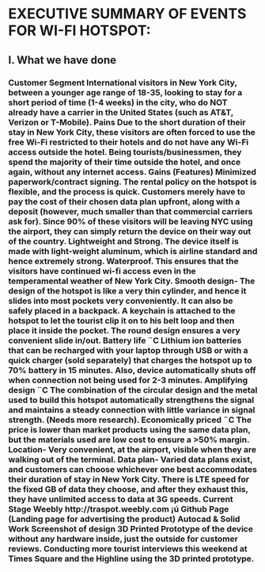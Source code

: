 # EXECUTIVE SUMMARY OF EVENTS FOR WI-FI HOTSPOT: 
<h2> I. What we have done 
  <h3>Customer Segment
International visitors in New York City, between a younger age range of 18-35, looking to stay for a short period of time (1-4 weeks) in the city, who do NOT already have a carrier in the United States (such as AT&T, Verizon or T-Mobile).
Pains
Due to the short duration of their stay in New York City, these visitors are often forced to use the free Wi-Fi restricted to their hotels and do not have any Wi-Fi access outside the hotel. Being tourists/businessmen, they spend the majority of their time outside the hotel, and once again, without any internet access.
Gains (Features) 
Minimized paperwork/contract signing. The rental policy on the hotspot is flexible, and the process is quick. Customers merely have to pay the cost of their chosen data plan upfront, along with a deposit (however, much smaller than that commercial carriers ask for). Since 90% of these visitors will be leaving NYC using the airport, they can simply return the device on their way out of the country.
Lightweight and Strong. The device itself is made with light-weight aluminum, which is airline standard and hence extremely strong.
Waterproof. This ensures that the visitors have continued wi-fi access even in the temperamental weather of New York City.
 Smooth design- The design of the hotspot is like a very thin cylinder, and hence it slides into most pockets very conveniently. It can also be safely placed in a backpack. A keychain is attached to the hotspot to let the tourist clip it on to his belt loop and then place it inside the pocket. The round design ensures a very convenient slide in/out.
Battery life ¨C Lithium ion batteries that can be recharged with your laptop through USB or with a quick charger (sold separately) that charges the hotspot up to 70% battery in 15 minutes. Also, device automatically shuts off when connection not being used for 2-3 minutes.
Amplifying design ¨C The combination of the circular design and the metal used to build this hotspot automatically strengthens the signal and maintains a steady connection with little variance in signal strength. (Needs more research).
Economically priced ¨C The price is lower than market products using the same data plan, but the materials used are low cost to ensure a >50% margin.
Location- Very convenient, at the airport, visible when they are walking out of the terminal.
Data plan- Varied data plans exist, and customers can choose whichever one best accommodates their duration of stay in New York City. There is LTE speed for the fixed GB of data they choose, and after they exhaust this, they have unlimited access to data at 3G speeds.
Current Stage
Weebly 
http://traspot.weebly.com
¡ú Github Page (Landing page for advertising the product)
Autocad & Solid Work
Screenshot of design
3D Printed Prototype of the device without any hardware inside, just the outside for customer reviews. 
Conducting more tourist interviews this weekend at Times Square and the Highline using the 3D printed prototype. 

